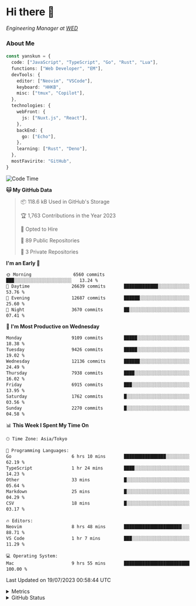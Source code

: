 # Hi there&nbsp;:wave:

<!-- ![Alt text](https://spotify-recently-played-readme.vercel.app/api?user=31kynbuubkiu3r4qh4hjuaglhfay) -->

_Engineering Manager at [WED](https://github.com/wedinc)_

### About Me

```ts
const yanskun = {
  code: ["JavaScript", "TypeScript", "Go", "Rust", "Lua"],
  functions: ["Web Developer", "EM"],
  devTools: {
    editor: ["Neovim", "VSCode"],
    keyboard: "HHKB",
    misc: ["tmux", "Copilot"],
  },
  technologies: {
    webFront: {
      js: ["Nuxt.js", "React"],
    },
    backEnd: {
      go: ["Echo"],
    },
    learning: ["Rust", "Deno"],
  },
  mostFavirite: "GitHub",
}
```

<!--START_SECTION:waka-->
![Code Time](http://img.shields.io/badge/Code%20Time-380%20hrs%201%20min-blue)

**🐱 My GitHub Data** 

> 📦 118.6 kB Used in GitHub's Storage 
 > 
> 🏆 1,763 Contributions in the Year 2023
 > 
> 💼 Opted to Hire
 > 
> 📜 89 Public Repositories 
 > 
> 🔑 3 Private Repositories 
 > 
**I'm an Early 🐤** 

```text
🌞 Morning                6560 commits        ███░░░░░░░░░░░░░░░░░░░░░░   13.24 % 
🌆 Daytime                26639 commits       █████████████░░░░░░░░░░░░   53.76 % 
🌃 Evening                12687 commits       ██████░░░░░░░░░░░░░░░░░░░   25.60 % 
🌙 Night                  3670 commits        ██░░░░░░░░░░░░░░░░░░░░░░░   07.41 % 
```
📅 **I'm Most Productive on Wednesday** 

```text
Monday                   9109 commits        █████░░░░░░░░░░░░░░░░░░░░   18.38 % 
Tuesday                  9426 commits        █████░░░░░░░░░░░░░░░░░░░░   19.02 % 
Wednesday                12136 commits       ██████░░░░░░░░░░░░░░░░░░░   24.49 % 
Thursday                 7938 commits        ████░░░░░░░░░░░░░░░░░░░░░   16.02 % 
Friday                   6915 commits        ███░░░░░░░░░░░░░░░░░░░░░░   13.95 % 
Saturday                 1762 commits        █░░░░░░░░░░░░░░░░░░░░░░░░   03.56 % 
Sunday                   2270 commits        █░░░░░░░░░░░░░░░░░░░░░░░░   04.58 % 
```


📊 **This Week I Spent My Time On** 

```text
🕑︎ Time Zone: Asia/Tokyo

💬 Programming Languages: 
Go                       6 hrs 10 mins       ████████████████░░░░░░░░░   62.19 % 
TypeScript               1 hr 24 mins        ████░░░░░░░░░░░░░░░░░░░░░   14.23 % 
Other                    33 mins             █░░░░░░░░░░░░░░░░░░░░░░░░   05.64 % 
Markdown                 25 mins             █░░░░░░░░░░░░░░░░░░░░░░░░   04.29 % 
CSV                      18 mins             █░░░░░░░░░░░░░░░░░░░░░░░░   03.17 % 

🔥 Editors: 
Neovim                   8 hrs 48 mins       ██████████████████████░░░   88.71 % 
VS Code                  1 hr 7 mins         ███░░░░░░░░░░░░░░░░░░░░░░   11.29 % 

💻 Operating System: 
Mac                      9 hrs 55 mins       █████████████████████████   100.00 % 
```


 Last Updated on 19/07/2023 00:58:44 UTC
<!--END_SECTION:waka-->

<details>
  <summary>Metrics</summary>
  <img src="https://github.com/yanskun/yanskun/blob/main/github-metrics.svg" alt="Metrics">
</details>

<details>
  <summary>GitHub Status</summary>
  <picture>
    <source media="(prefers-color-scheme: dark)" srcset="https://raw.githubusercontent.com/yanskun/yanskun/master/profile-summary-card-output/nord_dark/0-profile-details.svg">
   <img src="https://raw.githubusercontent.com/yanskun/yanskun/master/profile-summary-card-output/default/0-profile-details.svg">
  </picture>
  <br>
  <picture>
    <source media="(prefers-color-scheme: dark)" srcset="https://raw.githubusercontent.com/yanskun/yanskun/master/profile-summary-card-output/nord_dark/1-repos-per-language.svg">
   <img src="https://raw.githubusercontent.com/yanskun/yanskun/master/profile-summary-card-output/default/1-repos-per-language.svg">
  </picture>
  <picture>
    <source media="(prefers-color-scheme: dark)" srcset="https://raw.githubusercontent.com/yanskun/yanskun/master/profile-summary-card-output/nord_dark/2-most-commit-language.svg">
   <img src="https://raw.githubusercontent.com/yanskun/yanskun/master/profile-summary-card-output/default/2-most-commit-language.svg">
  </picture>
  <br>
  <picture>
    <source media="(prefers-color-scheme: dark)" srcset="https://raw.githubusercontent.com/yanskun/yanskun/master/profile-summary-card-output/nord_dark/3-stats.svg">
   <img src="https://raw.githubusercontent.com/yanskun/yanskun/master/profile-summary-card-output/default/3-stats.svg">
  </picture>
  <picture>
    <source media="(prefers-color-scheme: dark)" srcset="https://raw.githubusercontent.com/yanskun/yanskun/master/profile-summary-card-output/nord_dark/4-productive-time.svg">
   <img src="https://raw.githubusercontent.com/yanskun/yanskun/master/profile-summary-card-output/default/4-productive-time.svg">
  </picture>
</details>
